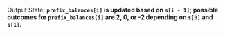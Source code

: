 Output State: **`prefix_balances[i]` is updated based on `s[i - 1]`; possible outcomes for `prefix_balances[i]` are 2, 0, or -2 depending on `s[0]` and `s[1]`.**